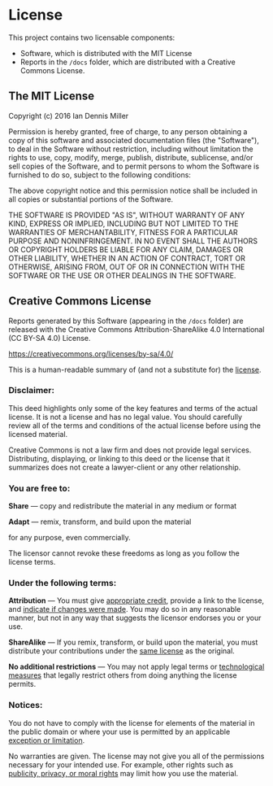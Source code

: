 # License

This project contains two licensable components:

- Software, which is distributed with the MIT License
- Reports in the `/docs` folder, which are distributed with a Creative Commons License.

## The MIT License

Copyright (c) 2016 Ian Dennis Miller

Permission is hereby granted, free of charge, to any person obtaining a copy
of this software and associated documentation files (the "Software"), to deal
in the Software without restriction, including without limitation the rights
to use, copy, modify, merge, publish, distribute, sublicense, and/or sell
copies of the Software, and to permit persons to whom the Software is
furnished to do so, subject to the following conditions:

The above copyright notice and this permission notice shall be included in
all copies or substantial portions of the Software.

THE SOFTWARE IS PROVIDED "AS IS", WITHOUT WARRANTY OF ANY KIND, EXPRESS OR
IMPLIED, INCLUDING BUT NOT LIMITED TO THE WARRANTIES OF MERCHANTABILITY,
FITNESS FOR A PARTICULAR PURPOSE AND NONINFRINGEMENT. IN NO EVENT SHALL THE
AUTHORS OR COPYRIGHT HOLDERS BE LIABLE FOR ANY CLAIM, DAMAGES OR OTHER
LIABILITY, WHETHER IN AN ACTION OF CONTRACT, TORT OR OTHERWISE, ARISING FROM,
OUT OF OR IN CONNECTION WITH THE SOFTWARE OR THE USE OR OTHER DEALINGS IN
THE SOFTWARE.

## Creative Commons License

Reports generated by this Software (appearing in the `/docs` folder) are released with the Creative Commons Attribution-ShareAlike 4.0 International (CC BY-SA 4.0) License.

https://creativecommons.org/licenses/by-sa/4.0/

This is a human-readable summary of (and not a substitute for) the [license](https://creativecommons.org/licenses/by-sa/4.0/legalcode).

### Disclaimer:

This deed highlights only some of the key features and terms of the actual license. It is not a license and has no legal value. You should carefully review all of the terms and conditions of the actual license before using the licensed material.

Creative Commons is not a law firm and does not provide legal services. Distributing, displaying, or linking to this deed or the license that it summarizes does not create a lawyer-client or any other relationship.

### You are free to:

**Share** — copy and redistribute the material in any medium or format

**Adapt** — remix, transform, and build upon the material

for any purpose, even commercially.

The licensor cannot revoke these freedoms as long as you follow the license terms.

### Under the following terms:

**Attribution** — You must give [appropriate credit](https://wiki.creativecommons.org/wiki/License_Versions#Detailed_attribution_comparison_chart), provide a link to the license, and [indicate if changes were made](https://wiki.creativecommons.org/wiki/License_Versions#Modifications_and_adaptations_must_be_marked_as_such). You may do so in any reasonable manner, but not in any way that suggests the licensor endorses you or your use.

**ShareAlike** — If you remix, transform, or build upon the material, you must distribute your contributions under the [same license](https://creativecommons.org/faq/#if-i-derive-or-adapt-material-offered-under-a-creative-commons-license-which-cc-licenses-can-i-use) as the original.

**No additional restrictions** — You may not apply legal terms or [technological measures](https://wiki.creativecommons.org/wiki/License_Versions#Application_of_effective_technological_measures_by_users_of_CC-licensed_works_prohibited) that legally restrict others from doing anything the license permits.

### Notices:

You do not have to comply with the license for elements of the material in the public domain or where your use is permitted by an applicable [exception or limitation](http://wiki.creativecommons.org/Frequently_Asked_Questions#Do_Creative_Commons_licenses_affect_exceptions_and_limitations_to_copyright.2C_such_as_fair_dealing_and_fair_use.3F).

No warranties are given. The license may not give you all of the permissions necessary for your intended use. For example, other rights such as [publicity, privacy, or moral rights](http://wiki.creativecommons.org/Considerations_for_licensors_and_licensees) may limit how you use the material.
